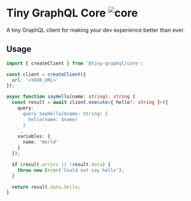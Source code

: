 # Tiny GraphQL Core ![core](https://badgen.net/bundlephobia/minzip/@tiny-graphql/core)

A tiny GraphQL client for making your dev experience better than ever.

## Usage

```typescript
import { createClient } from '@tiny-graphql/core';

const client = createClient({
  url: '<YOUR_URL>'
});

async function sayHello(name: string): string {
  const result = await client.execute<{ hello?: string }>({
    query: `
      query SayHello($name: String) {
        hello(name: $name)
      }
    `,
    variables: {
      name: 'World'
    }
  });

  if (result.errors || !result.data) {
    throw new Error('Could not say hello');
  }

  return result.data.hello;
}
```
